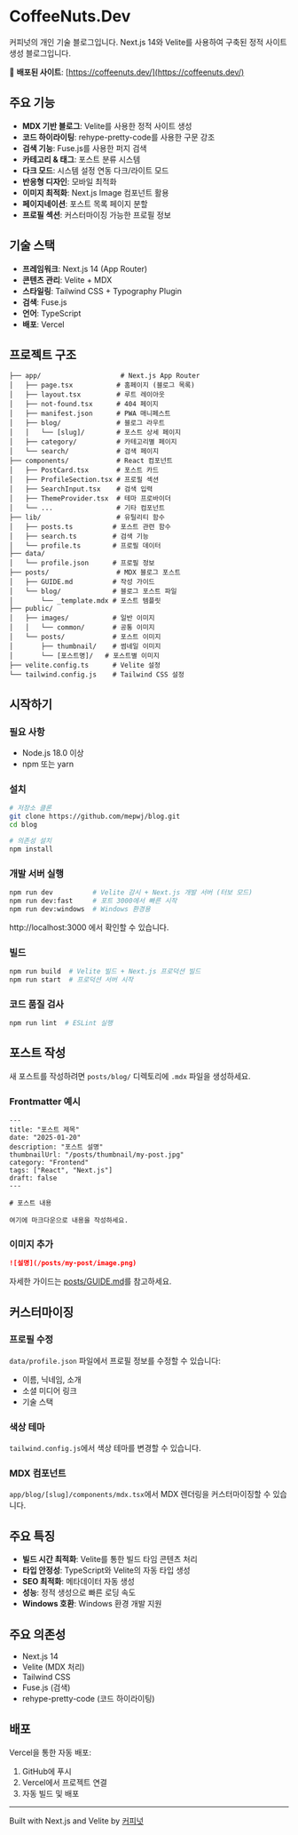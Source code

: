 # CoffeeNuts.Dev

커피넛의 개인 기술 블로그입니다. Next.js 14와 Velite를 사용하여 구축된 정적 사이트 생성 블로그입니다.

🔗 **배포된 사이트**: [https://coffeenuts.dev/](https://coffeenuts.dev/)

## 주요 기능

- **MDX 기반 블로그**: Velite를 사용한 정적 사이트 생성
- **코드 하이라이팅**: rehype-pretty-code를 사용한 구문 강조
- **검색 기능**: Fuse.js를 사용한 퍼지 검색
- **카테고리 & 태그**: 포스트 분류 시스템
- **다크 모드**: 시스템 설정 연동 다크/라이트 모드
- **반응형 디자인**: 모바일 최적화
- **이미지 최적화**: Next.js Image 컴포넌트 활용
- **페이지네이션**: 포스트 목록 페이지 분할
- **프로필 섹션**: 커스터마이징 가능한 프로필 정보

## 기술 스택

- **프레임워크**: Next.js 14 (App Router)
- **콘텐츠 관리**: Velite + MDX
- **스타일링**: Tailwind CSS + Typography Plugin
- **검색**: Fuse.js
- **언어**: TypeScript
- **배포**: Vercel

## 프로젝트 구조

```
├── app/                    # Next.js App Router
│   ├── page.tsx           # 홈페이지 (블로그 목록)
│   ├── layout.tsx         # 루트 레이아웃
│   ├── not-found.tsx      # 404 페이지
│   ├── manifest.json      # PWA 매니페스트
│   ├── blog/              # 블로그 라우트
│   │   └── [slug]/        # 포스트 상세 페이지
│   ├── category/          # 카테고리별 페이지
│   └── search/            # 검색 페이지
├── components/            # React 컴포넌트
│   ├── PostCard.tsx       # 포스트 카드
│   ├── ProfileSection.tsx # 프로필 섹션
│   ├── SearchInput.tsx    # 검색 입력
│   ├── ThemeProvider.tsx  # 테마 프로바이더
│   └── ...                # 기타 컴포넌트
├── lib/                   # 유틸리티 함수
│   ├── posts.ts          # 포스트 관련 함수
│   ├── search.ts         # 검색 기능
│   └── profile.ts        # 프로필 데이터
├── data/
│   └── profile.json      # 프로필 정보
├── posts/                 # MDX 블로그 포스트
│   ├── GUIDE.md          # 작성 가이드
│   └── blog/             # 블로그 포스트 파일
│       └── _template.mdx # 포스트 템플릿
├── public/
│   ├── images/           # 일반 이미지
│   │   └── common/       # 공통 이미지
│   └── posts/            # 포스트 이미지
│       ├── thumbnail/    # 썸네일 이미지
│       └── [포스트명]/   # 포스트별 이미지
├── velite.config.ts      # Velite 설정
└── tailwind.config.js    # Tailwind CSS 설정
```

## 시작하기

### 필요 사항

- Node.js 18.0 이상
- npm 또는 yarn

### 설치

```bash
# 저장소 클론
git clone https://github.com/mepwj/blog.git
cd blog

# 의존성 설치
npm install
```

### 개발 서버 실행

```bash
npm run dev          # Velite 감시 + Next.js 개발 서버 (터보 모드)
npm run dev:fast     # 포트 3000에서 빠른 시작
npm run dev:windows  # Windows 환경용
```

http://localhost:3000 에서 확인할 수 있습니다.

### 빌드

```bash
npm run build  # Velite 빌드 + Next.js 프로덕션 빌드
npm run start  # 프로덕션 서버 시작
```

### 코드 품질 검사

```bash
npm run lint  # ESLint 실행
```

## 포스트 작성

새 포스트를 작성하려면 `posts/blog/` 디렉토리에 `.mdx` 파일을 생성하세요.

### Frontmatter 예시

```mdx
---
title: "포스트 제목"
date: "2025-01-20"
description: "포스트 설명"
thumbnailUrl: "/posts/thumbnail/my-post.jpg"
category: "Frontend"
tags: ["React", "Next.js"]
draft: false
---

# 포스트 내용

여기에 마크다운으로 내용을 작성하세요.
```

### 이미지 추가

```markdown
![설명](/posts/my-post/image.png)
```

자세한 가이드는 [posts/GUIDE.md](posts/GUIDE.md)를 참고하세요.

## 커스터마이징

### 프로필 수정

`data/profile.json` 파일에서 프로필 정보를 수정할 수 있습니다:

- 이름, 닉네임, 소개
- 소셜 미디어 링크
- 기술 스택

### 색상 테마

`tailwind.config.js`에서 색상 테마를 변경할 수 있습니다.

### MDX 컴포넌트

`app/blog/[slug]/components/mdx.tsx`에서 MDX 렌더링을 커스터마이징할 수 있습니다.

## 주요 특징

- **빌드 시간 최적화**: Velite를 통한 빌드 타임 콘텐츠 처리
- **타입 안정성**: TypeScript와 Velite의 자동 타입 생성
- **SEO 최적화**: 메타데이터 자동 생성
- **성능**: 정적 생성으로 빠른 로딩 속도
- **Windows 호환**: Windows 환경 개발 지원

## 주요 의존성

- Next.js 14
- Velite (MDX 처리)
- Tailwind CSS
- Fuse.js (검색)
- rehype-pretty-code (코드 하이라이팅)

## 배포

Vercel을 통한 자동 배포:

1. GitHub에 푸시
2. Vercel에서 프로젝트 연결
3. 자동 빌드 및 배포

---

Built with Next.js and Velite by [커피넛](https://github.com/mepwj)
